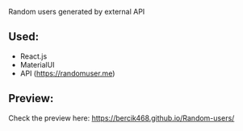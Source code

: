Random users generated by external API

## Used:

- React.js
- MaterialUI
- API (https://randomuser.me)

## Preview:

Check the preview here: https://bercik468.github.io/Random-users/
